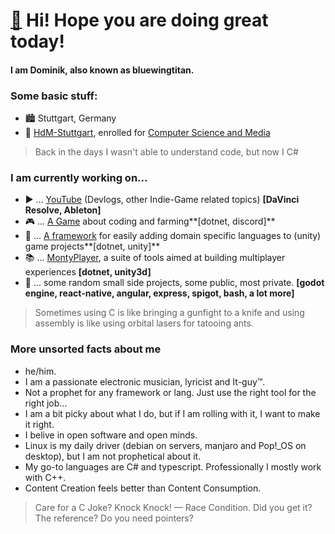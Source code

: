 # [👋](https://docs.google.com/presentation/d/1tIjz0KrrKsMpNf2QVGf2jMZY5AxeI4zWRmDY9Ld8j1c/edit?usp=sharing) Hi! Hope you are doing great today!
#### I am Dominik, also known as bluewingtitan.

### Some basic stuff:
- 🏙️ Stuttgart, Germany
- 🏫 [HdM-Stuttgart](https://www.hdm-stuttgart.de/en), enrolled for [Computer Science and Media](https://www.hdm-stuttgart.de/en/prospective_students/academic_programs/bachelor_programs/steckbrief?sgang_ID=550033)

> Back in the days I wasn't able to understand code, but now I C#

### I am currently working on...
- ▶️ ... [YouTube](https://www.youtube.com/channel/UCYJK_p4j89fJDlEQ5-gDoiA/videos) (Devlogs, other Indie-Game related topics) **\[DaVinci Resolve, Ableton\]**
- 🎮 ... [A Game](https://github.com/Five-Thousand-Kings/TodoGrow) about coding and farming**\[dotnet, discord]**
- 💬 ... [A framework](https://github.com/Five-Thousand-Kings/Basket) for easily adding domain specific languages to (unity) game projects**\[dotnet, unity]**
- 📚 ... [MontyPlayer](https://github.com/Five-Thousand-Kings/MontyPlayer), a suite of tools aimed at building multiplayer experiences **\[dotnet, unity3d\]**
- 🎲 ... some random small side projects, some public, most private. **\[godot engine, react-native, angular, express, spigot, bash, a lot more\]**

> Sometimes using C is like bringing a gunfight to a knife and using assembly is like using orbital lasers for tatooing ants.

### More unsorted facts about me
- he/him.
- I am a passionate electronic musician, lyricist and It-guy™.
- Not a prophet for any framework or lang. Just use the right tool for the right job...
- I am a bit picky about what I do, but if I am rolling with it, I want to make it right.
- I belive in open software and open minds.
- Linux is my daily driver (debian on servers, manjaro and Pop!\_OS on desktop), but I am not prophetical about it.
- My go-to languages are C# and typescript. Professionally I mostly work with C++.
- Content Creation feels better than Content Consumption.

> Care for a C Joke? Knock Knock! — Race Condition. Did you get it? The reference? Do you need pointers?
